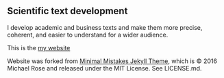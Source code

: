## Scientific text development

I develop academic and business texts and make them more precise, coherent, and easier to understand for a wider audience.

This is the [my website](https://rozsass.github.io/text-dev-editor/)






Website was forked from [Minimal Mistakes Jekyll Theme](https://mmistakes.github.io/minimal-mistakes/), which is © 2016 Michael Rose and released under the MIT License. See LICENSE.md.
